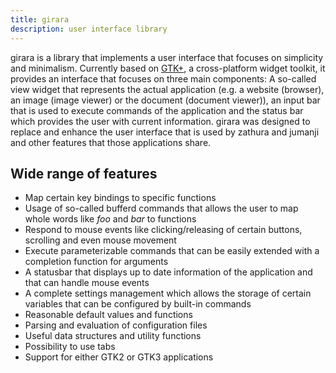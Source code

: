 ```yaml
---
title: girara
description: user interface library
---
```


girara is a library that implements a user interface that focuses on simplicity
and minimalism. Currently based on [GTK+](http://www.gtk.org/), a cross-platform
widget toolkit, it provides an interface that focuses on three main components:
A so-called view widget that represents the actual application (e.g. a website
(browser), an image (image viewer) or the document (document viewer)), an input
bar that is used to execute commands of the application and the status bar which
provides the user with current information. girara was designed to replace and
enhance the user interface that is used by zathura and jumanji and other
features that those applications share.

## Wide range of features
* Map certain key bindings to specific functions
* Usage of so-called bufferd commands that allows the user to map whole words
  like *foo* and *bar* to functions
* Respond to mouse events like clicking/releasing of certain buttons, scrolling
  and even mouse movement
* Execute parameterizable commands that can be easily extended with a completion
  function for arguments
* A statusbar that displays up to date information of the application and that
  can handle mouse events
* A complete settings management which allows the storage of certain variables
  that can be configured by built-in commands
* Reasonable default values and functions
* Parsing and evaluation of configuration files
* Useful data structures and utility functions
* Possibility to use tabs
* Support for either GTK2 or GTK3 applications
